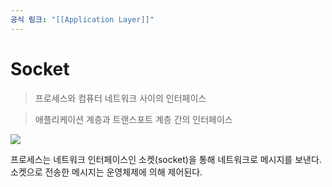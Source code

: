 ```yaml
---
공식 링크: "[[Application Layer]]"
---
```

# Socket
> 프로세스와 컴퓨터 네트워크 사이의 인터페이스

> 애플리케이션 계층과 트랜스포트 계층 간의 인터페이스

![](https://i.imgur.com/n2I5EUx.png)

프로세스는 네트워크 인터페이스인 소켓(socket)을 통해 네트워크로 메시지를 보낸다. 소켓으로 전송한 메시지는 운영체제에 의해 제어된다.                                                                                                                                                                          
 
